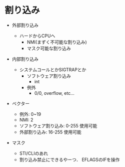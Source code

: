 # 割り込み

* 外部割り込み 
    * ハードからCPUへ
        * NMI(まずく不可能な割り込み)
        * マスク可能な割り込み
* 内部割り込み
    * システムコールとかSIGTRAPとか
        * ソフトウェア割り込み
            * int
        * 例外
            * 0/0, overflow, etc...

* ベクター
    * 例外: 0~19
    * NMI: 2
    * ソフトウェア割り込み: 0-255 使用可能
    * 外部割り込み: 16-255 使用可能

* マスク
    * STI/CLIのあれ
    * 割り込み禁止にできるやーつ． EFLAGSのIFを操作


